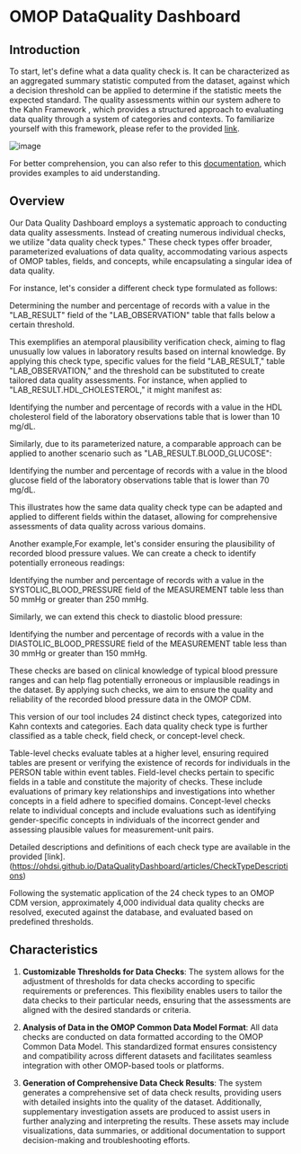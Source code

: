 # OMOP DataQuality Dashboard

## Introduction

To start, let's define what a data quality check is. It can be characterized as an aggregated summary statistic computed from the dataset, against which a decision threshold can be applied to determine if the statistic meets the expected standard.
The quality assessments within our system adhere to the Kahn Framework , which provides a structured approach to evaluating data quality through a system of categories and contexts. To familiarize yourself with this framework, please refer to the provided [link](https://www.ncbi.nlm.nih.gov/pmc/articles/PMC5051581/).

![image](https://github.com/Aasimzada/OMOP-Data-Quality-Dashboard/assets/163043181/2cb9a75c-1bb2-4584-9e50-74103593fa34)

For better comprehension, you can also refer to this [documentation](https://www.ohdsi.org/wp-content/uploads/2019/09/2-Plenary-1-OMOP-DQ-Clair-Andrew.pdf), which provides examples to aid understanding.

## Overview

Our Data Quality Dashboard employs a systematic approach to conducting data quality assessments. Instead of creating numerous individual checks, we utilize "data quality check types." These check types offer broader, parameterized evaluations of data quality, accommodating various aspects of OMOP tables, fields, and concepts, while encapsulating a singular idea of data quality. 

For instance, let's consider a different check type formulated as follows:

Determining the number and percentage of records with a value in the "LAB_RESULT" field of the "LAB_OBSERVATION" table that falls below a certain threshold.

This exemplifies an atemporal plausibility verification check, aiming to flag unusually low values in laboratory results based on internal knowledge. By applying this check type, specific values for the field "LAB_RESULT," table "LAB_OBSERVATION," and the threshold can be substituted to create tailored data quality assessments. For instance, when applied to "LAB_RESULT.HDL_CHOLESTEROL," it might manifest as:

Identifying the number and percentage of records with a value in the HDL cholesterol field of the laboratory observations table that is lower than 10 mg/dL.

Similarly, due to its parameterized nature, a comparable approach can be applied to another scenario such as "LAB_RESULT.BLOOD_GLUCOSE":

Identifying the number and percentage of records with a value in the blood glucose field of the laboratory observations table that is lower than 70 mg/dL.

This illustrates how the same data quality check type can be adapted and applied to different fields within the dataset, allowing for comprehensive assessments of data quality across various domains.

Another example,For example, let's consider ensuring the plausibility of recorded blood pressure values. We can create a check to identify potentially erroneous readings:

Identifying the number and percentage of records with a value in the SYSTOLIC_BLOOD_PRESSURE field of the MEASUREMENT table less than 50 mmHg or greater than 250 mmHg.

Similarly, we can extend this check to diastolic blood pressure:

Identifying the number and percentage of records with a value in the DIASTOLIC_BLOOD_PRESSURE field of the MEASUREMENT table less than 30 mmHg or greater than 150 mmHg.

These checks are based on clinical knowledge of typical blood pressure ranges and can help flag potentially erroneous or implausible readings in the dataset. By applying such checks, we aim to ensure the quality and reliability of the recorded blood pressure data in the OMOP CDM.

This version of our tool includes 24 distinct check types, categorized into Kahn contexts and categories. Each data quality check type is further classified as a table check, field check, or concept-level check. 

Table-level checks evaluate tables at a higher level, ensuring required tables are present or verifying the existence of records for individuals in the PERSON table within event tables. Field-level checks pertain to specific fields in a table and constitute the majority of checks. These include evaluations of primary key relationships and investigations into whether concepts in a field adhere to specified domains. Concept-level checks relate to individual concepts and include evaluations such as identifying gender-specific concepts in individuals of the incorrect gender and assessing plausible values for measurement-unit pairs. 

Detailed descriptions and definitions of each check type are available in the provided [link].(https://ohdsi.github.io/DataQualityDashboard/articles/CheckTypeDescriptions)

Following the systematic application of the 24 check types to an OMOP CDM version, approximately 4,000 individual data quality checks are resolved, executed against the database, and evaluated based on predefined thresholds.

## Characteristics

1. **Customizable Thresholds for Data Checks**: The system allows for the adjustment of thresholds for data checks according to specific requirements or preferences. This flexibility enables users to tailor the data checks to their particular needs, ensuring that the assessments are aligned with the desired standards or criteria.

2. **Analysis of Data in the OMOP Common Data Model Format**: All data checks are conducted on data formatted according to the OMOP Common Data Model. This standardized format ensures consistency and compatibility across different datasets and facilitates seamless integration with other OMOP-based tools or platforms.

3. **Generation of Comprehensive Data Check Results**: The system generates a comprehensive set of data check results, providing users with detailed insights into the quality of the dataset. Additionally, supplementary investigation assets are produced to assist users in further analyzing and interpreting the results. These assets may include visualizations, data summaries, or additional documentation to support decision-making and troubleshooting efforts.
